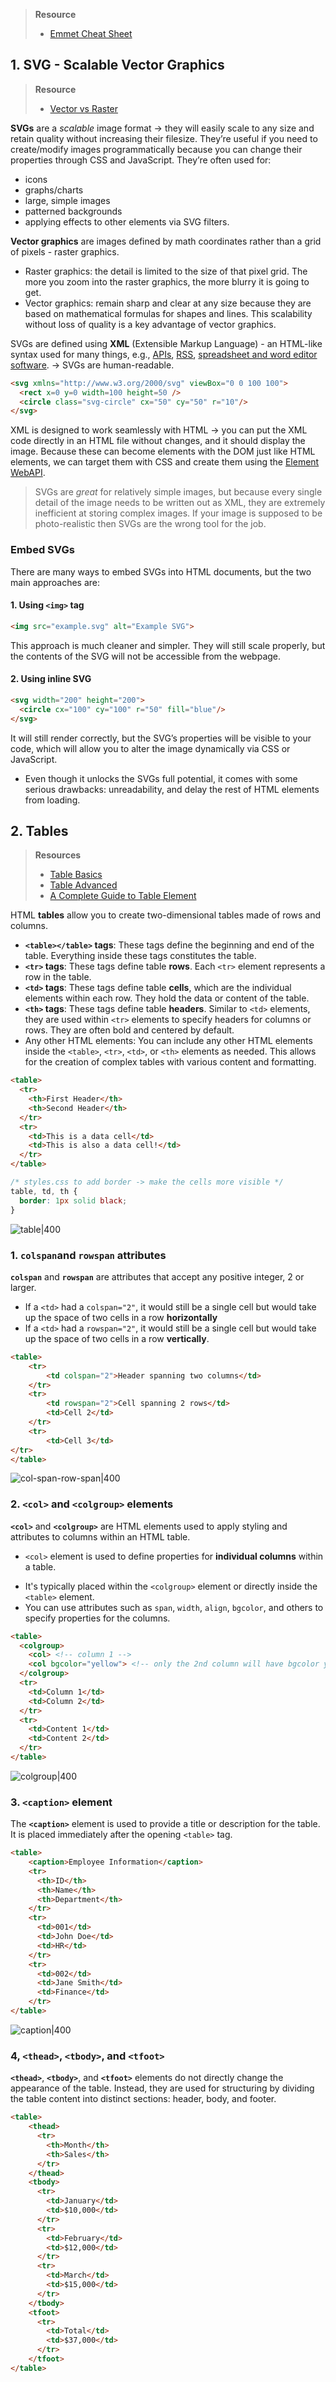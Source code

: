 > **Resource**
> - [Emmet Cheat Sheet](https://docs.emmet.io/cheat-sheet/)
## 1. SVG - Scalable Vector Graphics
> **Resource**
> - [Vector vs Raster](https://www.youtube.com/watch?v=P3BjIr6Fo5k)

**SVGs** are a _scalable_ image format → they will easily scale to any size and retain quality without increasing their filesize. They’re useful if you need to create/modify images programmatically because you can change their properties through CSS and JavaScript. They’re often used for: 
* icons
* graphs/charts
* large, simple images
* patterned backgrounds
* applying effects to other elements via SVG filters. 

**Vector graphics** are images defined by math coordinates rather than a grid of pixels - raster graphics.
* Raster graphics: the detail is limited to the size of that pixel grid. The more you zoom into the raster graphics, the more blurry it is going to get. 
* Vector graphics: remain sharp and clear at any size because they are based on mathematical formulas for shapes and lines. This scalability without loss of quality is a key advantage of vector graphics.

SVGs are defined using **XML** (Extensible Markup Language) - an HTML-like syntax used for many things, e.g., [APIs](https://en.wikipedia.org/wiki/API), [RSS](https://en.wikipedia.org/wiki/RSS), [spreadsheet and word editor software](https://en.wikipedia.org/wiki/Office_Open_XML). → SVGs are human-readable. 
```html
<svg xmlns="http://www.w3.org/2000/svg" viewBox="0 0 100 100">
  <rect x=0 y=0 width=100 height=50 />
  <circle class="svg-circle" cx="50" cy="50" r="10"/>
</svg>
```

XML is designed to work seamlessly with HTML → you can put the XML code directly in an HTML file without changes, and it should display the image. Because these can become elements with the DOM just like HTML elements, we can target them with CSS and create them using the [Element WebAPI](https://developer.mozilla.org/en-US/docs/Web/API/Element).

> SVGs are _great_ for relatively simple images, but because every single detail of the image needs to be written out as XML, they are extremely inefficient at storing complex images. If your image is supposed to be photo-realistic then SVGs are the wrong tool for the job.

### Embed SVGs
There are many ways to embed SVGs into HTML documents, but the two main approaches are: 
#### 1. Using `<img>` tag
```html
<img src="example.svg" alt="Example SVG">
```
This approach is much cleaner and simpler. They will still scale properly, but the contents of the SVG will not be accessible from the webpage. 
#### 2. Using inline SVG
```html
<svg width="200" height="200"> 
  <circle cx="100" cy="100" r="50" fill="blue"/> 
</svg>
```
It will still render correctly, but the SVG’s properties will be visible to your code, which will allow you to alter the image dynamically via CSS or JavaScript. 
* Even though it unlocks the SVGs full potential, it comes with some serious drawbacks: unreadability, and delay the rest of HTML elements from loading. 
## 2. Tables
> **Resources**
> - [Table Basics](https://developer.mozilla.org/en-US/docs/Learn/HTML/Tables/Basics)
> - [Table Advanced](https://developer.mozilla.org/en-US/docs/Learn/HTML/Tables/Advanced)
> - [A Complete Guide to Table Element](https://css-tricks.com/complete-guide-table-element/)

HTML **tables** allow you to create two-dimensional tables made of rows and columns. 
- **`<table></table>` tags**: These tags define the beginning and end of the table. Everything inside these tags constitutes the table.
-  **`<tr>` tags**: These tags define table **rows**. Each `<tr>` element represents a row in the table.
-  **`<td>` tags**: These tags define table **cells**, which are the individual elements within each row. They hold the data or content of the table.
- **`<th>` tags**: These tags define table **headers**. Similar to `<td>` elements, they are used within `<tr>` elements to specify headers for columns or rows. They are often bold and centered by default. 
- Any other HTML elements: You can include any other HTML elements inside the `<table>`, `<tr>`, `<td>`, or `<th>` elements as needed. This allows for the creation of complex tables with various content and formatting.
```html
<table>
  <tr>
    <th>First Header</th>  
    <th>Second Header</th>
  </tr>
  <tr>
    <td>This is a data cell</td>
    <td>This is also a data cell!</td>
  </tr>
</table>
```

```css
/* styles.css to add border -> make the cells more visible */
table, td, th {
  border: 1px solid black;
}
```

![table|400](https://i.imgur.com/8luMqNN.png)
### 1. `colspan`and `rowspan` attributes
**`colspan`** and **`rowspan`** are attributes that accept any positive integer, 2 or larger. 
* If a `<td>` had a `colspan="2"`, it would still be a single cell but would take up the space of two cells in a row **horizontally**
* If a `<td>` had a `rowspan="2"`, it would still be a single cell but would take up the space of two cells in a row **vertically**. 
```html
<table>
    <tr>
        <td colspan="2">Header spanning two columns</td>
    </tr>
    <tr>
        <td rowspan="2">Cell spanning 2 rows</td>
        <td>Cell 2</td>
    </tr>
    <tr>
        <td>Cell 3</td>
</tr>
</table>
```

![col-span-row-span|400](https://i.imgur.com/FOnkhNp.png)
### 2. `<col>` and `<colgroup>` elements
**`<col>`** and **`<colgroup>`** are HTML elements used to apply styling and attributes to columns within an HTML table.
* `<col>` element is used to define properties for **individual columns** within a table.
- It's typically placed within the `<colgroup>` element or directly inside the `<table>` element.
- You can use attributes such as `span`, `width`, `align`, `bgcolor`, and others to specify properties for the columns.

```html
<table>
  <colgroup>
    <col> <!-- column 1 -->
    <col bgcolor="yellow"> <!-- only the 2nd column will have bgcolor yellow -->
  </colgroup>
  <tr>
    <td>Column 1</td>
    <td>Column 2</td>
  </tr>
  <tr>
    <td>Content 1</td>
    <td>Content 2</td>
  </tr>
</table>
```

![colgroup|400](https://i.imgur.com/DVZkum2.png)
### 3. `<caption>` element
The **`<caption>`** element is used to provide a title or description for the table. It is placed immediately after the opening `<table>` tag.
```html
<table>
    <caption>Employee Information</caption>
    <tr>
      <th>ID</th>
      <th>Name</th>
      <th>Department</th>
    </tr>
    <tr>
      <td>001</td>
      <td>John Doe</td>
      <td>HR</td>
    </tr>
    <tr>
      <td>002</td>
      <td>Jane Smith</td>
      <td>Finance</td>
    </tr>
</table>
```

![caption|400](https://i.imgur.com/jZL2hyc.png)
### 4, `<thead>`, `<tbody>`, and `<tfoot>`
**`<thead>`**, **`<tbody>`**, and **`<tfoot>`** elements do not directly change the appearance of the table. Instead, they are used for structuring by dividing the table content into distinct sections: header, body, and footer.
```html
<table>
    <thead>
      <tr>
        <th>Month</th>
        <th>Sales</th>
      </tr>
    </thead>
    <tbody>
      <tr>
        <td>January</td>
        <td>$10,000</td>
      </tr>
      <tr>
        <td>February</td>
        <td>$12,000</td>
      </tr>
      <tr>
        <td>March</td>
        <td>$15,000</td>
      </tr>
    </tbody>
    <tfoot>
      <tr>
        <td>Total</td>
        <td>$37,000</td>
      </tr>
    </tfoot>
</table>
```




